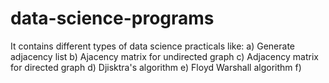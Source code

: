# data-science-programs
It contains different types of data science practicals like:
a) Generate adjacency list
b) Ajacency matrix for undirected graph
c) Adjacency matrix for directed graph
d) Djisktra's algorithm
e) Floyd Warshall algorithm
f)
